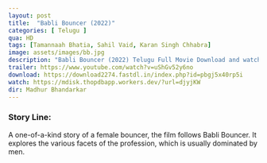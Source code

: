```yaml
---
layout: post
title:  "Babli Bouncer (2022)"
categories: [ Telugu ]
qua: HD
tags: [Tamannaah Bhatia, Sahil Vaid, Karan Singh Chhabra]
image: assets/images/bb.jpg
description: "Babli Bouncer (2022) Telugu Full Movie Download and watch online 720p low file size 500 mb."
trailer: https://www.youtube.com/watch?v=uShGv52y6no
download: https://download2274.fastdl.in/index.php?id=pbgj5x40rp5i
watch: https://mdisk.thopdbapp.workers.dev/?url=djyjKW
dir: Madhur Bhandarkar
---
```


### Story Line:
A one-of-a-kind story of a female bouncer, the film follows Babli Bouncer. It explores the various facets of the profession, which is usually dominated by men.


